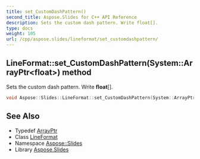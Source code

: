 ```yaml
---
title: set_CustomDashPattern()
second_title: Aspose.Slides for C++ API Reference
description: Sets the custom dash pattern. Write float[].
type: docs
weight: 105
url: /cpp/aspose.slides/lineformat/set_customdashpattern/
---
```

## LineFormat::set_CustomDashPattern(System::ArrayPtr\<float\>) method


Sets the custom dash pattern. Write **float**[].

```cpp
void Aspose::Slides::LineFormat::set_CustomDashPattern(System::ArrayPtr<float> value) override
```

## See Also

* Typedef [ArrayPtr](../../system/arrayptr/)
* Class [LineFormat](./)
* Namespace [Aspose::Slides](../)
* Library [Aspose.Slides](../../)